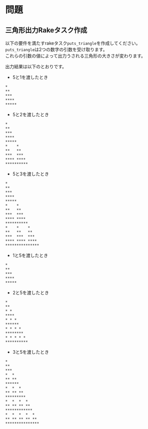 # 問題

## 三角形出力Rakeタスク作成

以下の要件を満たすrakeタスク`puts_triangle`を作成してください。  
`puts_triangle`は2つの数字の引数を受け取ります。  
これらの引数の値によって出力うされる三角形の大きさが変わります。

出力結果は以下のとおりです。

- 5と1を渡したとき

```shell
*
**
***
****
*****
```

- 5と2を渡したとき

```shell
*
**
***
****
*****
*    *
**   **
***  ***
**** ****
**********
```

- 5と3を渡したとき

```shell
*
**
***
****
*****
*    *
**   **
***  ***
**** ****
**********
*    *    *
**   **   **
***  ***  ***
**** **** ****
***************
```

- 1と5を渡したとき

```shell
*
**
***
****
*****
```

- 2と5を渡したとき

```shell
*
**
* *
****
* * *
******
* * * *
********
* * * * *
**********
```

- 3と5を渡したとき

```shell
*
**
***
*  *
** **
******
*  *  *
** ** **
*********
*  *  *  *
** ** ** **
************
*  *  *  *  *
** ** ** ** **
***************
```
